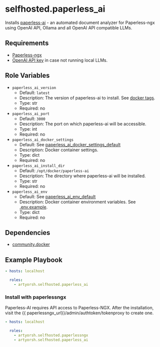 # selfhosted.paperless_ai

Installs [paperless-ai](https://github.com/clusterzx/paperless-ai) - an automated document analyzer for Paperless-ngx using OpenAI API, Ollama and all OpenAI API compatible LLMs.

## Requirements

- [Paperless-ngx](../paperlessngx/README.md)
- [OpenAI API key](https://platform.openai.com/settings/organization/api-keys) in case not running local LLMs.

## Role Variables

- `paperless_ai_version`
  - Default: `latest`
  - Description: The version of paperless-ai to install. See [docker tags](https://hub.docker.com/r/clusterzx/paperless-ai/tags).
  - Type: str
  - Required: no
- `paperless_ai_port`
  - Default: `3000`
  - Description: The port on which paperless-ai will be accessible.
  - Type: int
  - Required: no
- `paperless_ai_docker_settings`
  - Default: See [paperless_ai_docker_settings_default](./vars/main.yml)
  - Description: Docker container settings.
  - Type: dict
  - Required: no
- `paperless_ai_install_dir`
  - Default: `/opt/docker/paperless-ai`
  - Description: The directory where paperless-ai will be installed.
  - Type: str
  - Required: no
- `paperless_ai_env`
  - Default: See [paperless_ai_env_default](./vars/main.yml)
  - Description: Docker container environment variables. See [.env.example](https://github.com/clusterzx/paperless-ai/blob/main/.env.example).
  - Type: dict
  - Required: no

## Dependencies

- [community.docker](https://docs.ansible.com/ansible/latest/collections/community/docker/index.html)

## Example Playbook

```yaml
- hosts: localhost

  roles:
    - artyorsh.selfhosted.paperless_ai
```

### Install with paperlessngx

Paperless-AI requires API access to Paperless-NGX. After the installation, visit the {{ paperlessngx_url}}/admin/authtoken/tokenproxy to create one.

```yaml
- hosts: localhost

  roles:
    - artyorsh.selfhosted.paperlessngx
    - artyorsh.selfhosted.paperless_ai
```
